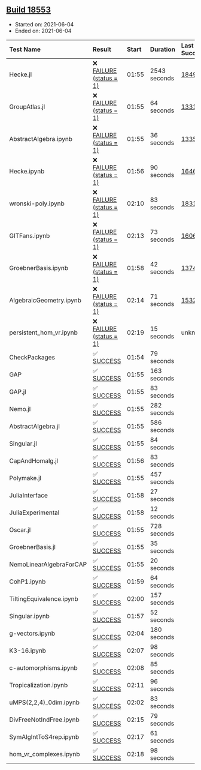 ## [Build 18553](https://oscarci.mathematik.uni-kl.de/job/oscar/18553/)

* Started on: 2021-06-04
* Ended on: 2021-06-04

| Test Name    | Result | Start | Duration | Last Success | First Failure |
|:-------------|:-------|:------|:---------|:-------------|:--------------|
| Hecke.jl | ❌ [FAILURE (status = 1)](https://oscarci.mathematik.uni-kl.de/job/oscar/18553/artifact/logs/build-18553/Hecke.jl.log) | 01:55 | 2543 seconds | [18490](https://oscarci.mathematik.uni-kl.de/job/oscar/18490/) | [18491](https://oscarci.mathematik.uni-kl.de/job/oscar/18491/) |
| GroupAtlas.jl | ❌ [FAILURE (status = 1)](https://oscarci.mathematik.uni-kl.de/job/oscar/18553/artifact/logs/build-18553/GroupAtlas.jl.log) | 01:55 | 64 seconds | [13311](https://oscarci.mathematik.uni-kl.de/job/oscar/13311/) | [13312](https://oscarci.mathematik.uni-kl.de/job/oscar/13312/) |
| AbstractAlgebra.ipynb | ❌ [FAILURE (status = 1)](https://oscarci.mathematik.uni-kl.de/job/oscar/18553/artifact/logs/build-18553/AbstractAlgebra.ipynb.log) | 01:55 | 36 seconds | [13355](https://oscarci.mathematik.uni-kl.de/job/oscar/13355/) | [13356](https://oscarci.mathematik.uni-kl.de/job/oscar/13356/) |
| Hecke.ipynb | ❌ [FAILURE (status = 1)](https://oscarci.mathematik.uni-kl.de/job/oscar/18553/artifact/logs/build-18553/Hecke.ipynb.log) | 01:56 | 90 seconds | [16463](https://oscarci.mathematik.uni-kl.de/job/oscar/16463/) | [16464](https://oscarci.mathematik.uni-kl.de/job/oscar/16464/) |
| wronski-poly.ipynb | ❌ [FAILURE (status = 1)](https://oscarci.mathematik.uni-kl.de/job/oscar/18553/artifact/logs/build-18553/wronski-poly.ipynb.log) | 02:10 | 83 seconds | [18314](https://oscarci.mathematik.uni-kl.de/job/oscar/18314/) | [18315](https://oscarci.mathematik.uni-kl.de/job/oscar/18315/) |
| GITFans.ipynb | ❌ [FAILURE (status = 1)](https://oscarci.mathematik.uni-kl.de/job/oscar/18553/artifact/logs/build-18553/GITFans.ipynb.log) | 02:13 | 73 seconds | [16068](https://oscarci.mathematik.uni-kl.de/job/oscar/16068/) | [16069](https://oscarci.mathematik.uni-kl.de/job/oscar/16069/) |
| GroebnerBasis.ipynb | ❌ [FAILURE (status = 1)](https://oscarci.mathematik.uni-kl.de/job/oscar/18553/artifact/logs/build-18553/GroebnerBasis.ipynb.log) | 01:58 | 42 seconds | [13748](https://oscarci.mathematik.uni-kl.de/job/oscar/13748/) | [13749](https://oscarci.mathematik.uni-kl.de/job/oscar/13749/) |
| AlgebraicGeometry.ipynb | ❌ [FAILURE (status = 1)](https://oscarci.mathematik.uni-kl.de/job/oscar/18553/artifact/logs/build-18553/AlgebraicGeometry.ipynb.log) | 02:14 | 71 seconds | [15322](https://oscarci.mathematik.uni-kl.de/job/oscar/15322/) | [15323](https://oscarci.mathematik.uni-kl.de/job/oscar/15323/) |
| persistent_hom_vr.ipynb | ❌ [FAILURE (status = 1)](https://oscarci.mathematik.uni-kl.de/job/oscar/18553/artifact/logs/build-18553/persistent_hom_vr.ipynb.log) | 02:19 | 15 seconds | unknown | unknown |
| CheckPackages | ✅ [SUCCESS](https://oscarci.mathematik.uni-kl.de/job/oscar/18553/artifact/logs/build-18553/CheckPackages.log) | 01:54 | 79 seconds |  |  |
| GAP | ✅ [SUCCESS](https://oscarci.mathematik.uni-kl.de/job/oscar/18553/artifact/logs/build-18553/GAP.log) | 01:55 | 163 seconds |  |  |
| GAP.jl | ✅ [SUCCESS](https://oscarci.mathematik.uni-kl.de/job/oscar/18553/artifact/logs/build-18553/GAP.jl.log) | 01:55 | 83 seconds |  |  |
| Nemo.jl | ✅ [SUCCESS](https://oscarci.mathematik.uni-kl.de/job/oscar/18553/artifact/logs/build-18553/Nemo.jl.log) | 01:55 | 282 seconds |  |  |
| AbstractAlgebra.jl | ✅ [SUCCESS](https://oscarci.mathematik.uni-kl.de/job/oscar/18553/artifact/logs/build-18553/AbstractAlgebra.jl.log) | 01:55 | 586 seconds |  |  |
| Singular.jl | ✅ [SUCCESS](https://oscarci.mathematik.uni-kl.de/job/oscar/18553/artifact/logs/build-18553/Singular.jl.log) | 01:55 | 84 seconds |  |  |
| CapAndHomalg.jl | ✅ [SUCCESS](https://oscarci.mathematik.uni-kl.de/job/oscar/18553/artifact/logs/build-18553/CapAndHomalg.jl.log) | 01:56 | 83 seconds |  |  |
| Polymake.jl | ✅ [SUCCESS](https://oscarci.mathematik.uni-kl.de/job/oscar/18553/artifact/logs/build-18553/Polymake.jl.log) | 01:55 | 457 seconds |  |  |
| JuliaInterface | ✅ [SUCCESS](https://oscarci.mathematik.uni-kl.de/job/oscar/18553/artifact/logs/build-18553/JuliaInterface.log) | 01:58 | 27 seconds |  |  |
| JuliaExperimental | ✅ [SUCCESS](https://oscarci.mathematik.uni-kl.de/job/oscar/18553/artifact/logs/build-18553/JuliaExperimental.log) | 01:58 | 12 seconds |  |  |
| Oscar.jl | ✅ [SUCCESS](https://oscarci.mathematik.uni-kl.de/job/oscar/18553/artifact/logs/build-18553/Oscar.jl.log) | 01:55 | 728 seconds |  |  |
| GroebnerBasis.jl | ✅ [SUCCESS](https://oscarci.mathematik.uni-kl.de/job/oscar/18553/artifact/logs/build-18553/GroebnerBasis.jl.log) | 01:55 | 35 seconds |  |  |
| NemoLinearAlgebraForCAP | ✅ [SUCCESS](https://oscarci.mathematik.uni-kl.de/job/oscar/18553/artifact/logs/build-18553/NemoLinearAlgebraForCAP.log) | 01:55 | 20 seconds |  |  |
| CohP1.ipynb | ✅ [SUCCESS](https://oscarci.mathematik.uni-kl.de/job/oscar/18553/artifact/logs/build-18553/CohP1.ipynb.log) | 01:59 | 64 seconds |  |  |
| TiltingEquivalence.ipynb | ✅ [SUCCESS](https://oscarci.mathematik.uni-kl.de/job/oscar/18553/artifact/logs/build-18553/TiltingEquivalence.ipynb.log) | 02:00 | 157 seconds |  |  |
| Singular.ipynb | ✅ [SUCCESS](https://oscarci.mathematik.uni-kl.de/job/oscar/18553/artifact/logs/build-18553/Singular.ipynb.log) | 01:57 | 52 seconds |  |  |
| g-vectors.ipynb | ✅ [SUCCESS](https://oscarci.mathematik.uni-kl.de/job/oscar/18553/artifact/logs/build-18553/g-vectors.ipynb.log) | 02:04 | 180 seconds |  |  |
| K3-16.ipynb | ✅ [SUCCESS](https://oscarci.mathematik.uni-kl.de/job/oscar/18553/artifact/logs/build-18553/K3-16.ipynb.log) | 02:07 | 98 seconds |  |  |
| c-automorphisms.ipynb | ✅ [SUCCESS](https://oscarci.mathematik.uni-kl.de/job/oscar/18553/artifact/logs/build-18553/c-automorphisms.ipynb.log) | 02:08 | 85 seconds |  |  |
| Tropicalization.ipynb | ✅ [SUCCESS](https://oscarci.mathematik.uni-kl.de/job/oscar/18553/artifact/logs/build-18553/Tropicalization.ipynb.log) | 02:11 | 96 seconds |  |  |
| uMPS(2,2,4)_0dim.ipynb | ✅ [SUCCESS](https://oscarci.mathematik.uni-kl.de/job/oscar/18553/artifact/logs/build-18553/uMPS-2-2-4-_0dim.ipynb.log) | 02:02 | 83 seconds |  |  |
| DivFreeNotIndFree.ipynb | ✅ [SUCCESS](https://oscarci.mathematik.uni-kl.de/job/oscar/18553/artifact/logs/build-18553/DivFreeNotIndFree.ipynb.log) | 02:15 | 79 seconds |  |  |
| SymAlgIntToS4rep.ipynb | ✅ [SUCCESS](https://oscarci.mathematik.uni-kl.de/job/oscar/18553/artifact/logs/build-18553/SymAlgIntToS4rep.ipynb.log) | 02:17 | 61 seconds |  |  |
| hom_vr_complexes.ipynb | ✅ [SUCCESS](https://oscarci.mathematik.uni-kl.de/job/oscar/18553/artifact/logs/build-18553/hom_vr_complexes.ipynb.log) | 02:18 | 98 seconds |  |  |
